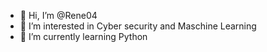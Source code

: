 - 👋 Hi, I’m @Rene04
- 👀 I’m interested in Cyber security and Maschine Learning 
- 🌱 I’m currently learning Python
